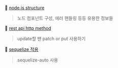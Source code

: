 :bookmark: <a href='https://github.com/goldbergyoni/nodebestpractices#translations'>node.js structure </a> <br>
> 노드 컴포넌트 구성, 에러 핸들링 등등 유용한 정보들 <br>

:bookmark: <a href='https://ing-yeo.net/2020/02/study-nodejs-create-simple-restful-api-server/'>rest api http method</a> <br>
> update할 땐 patch or put 사용하기 <br>

:bookmark: <a href='https://www.hanumoka.net/2018/11/23/node-20181123-express-setting-sequelize/'>sequelize 적용</a> <br>
> sequelize-auto 사용 <br>
